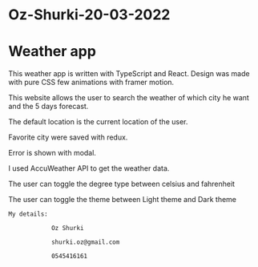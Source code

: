 # Oz-Shurki-20-03-2022
<h1>
Weather app
</h1>

This weather app is written with TypeScript and React.
Design was made with pure CSS few animations with framer motion.

This website allows the user to search the weather of which city he want and
the 5 days forecast.

The default location is the current location of the user.

Favorite city were saved with redux.

Error is shown with modal.

I used AccuWeather API to get the weather data.

The user can toggle the degree type between celsius and fahrenheit

The user can toggle the theme between Light theme and Dark theme


    My details:

                Oz Shurki

                shurki.oz@gmail.com

                0545416161
